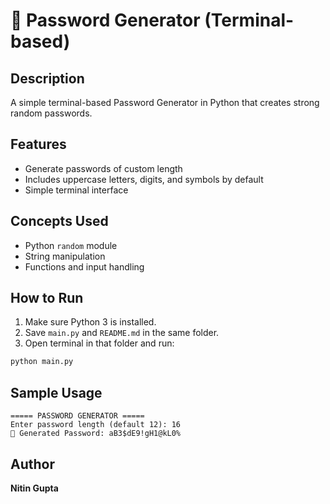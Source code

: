 # 🔐 Password Generator (Terminal-based)

## Description
A simple terminal-based Password Generator in Python that creates strong random passwords.

## Features
- Generate passwords of custom length
- Includes uppercase letters, digits, and symbols by default
- Simple terminal interface

## Concepts Used
- Python `random` module
- String manipulation
- Functions and input handling

## How to Run
1. Make sure Python 3 is installed.
2. Save `main.py` and `README.md` in the same folder.
3. Open terminal in that folder and run:
```bash
python main.py
```

## Sample Usage
```
===== PASSWORD GENERATOR =====
Enter password length (default 12): 16
🎯 Generated Password: aB3$dE9!gH1@kL0%
```

## Author
**Nitin Gupta**
